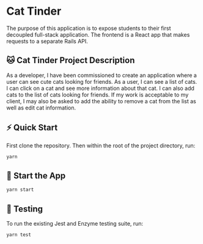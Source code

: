 # Cat Tinder
The purpose of this application is to expose students to their first decoupled full-stack application. The frontend is a React app that makes requests to a separate Rails API.

## 🐱 Cat Tinder Project Description
As a developer, I have been commissioned to create an application where a user can see cute cats looking for friends. As a user, I can see a list of cats. I can click on a cat and see more information about that cat. I can also add cats to the list of cats looking for friends. If my work is acceptable to my client, I may also be asked to add the ability to remove a cat from the list as well as edit cat information.

## ⚡️ Quick Start
First clone the repository. Then within the root of the project directory, run:

```bash
yarn
```

## 🏁 Start the App

```bash
yarn start
```

## 🚗 Testing
To run the existing Jest and Enzyme testing suite, run:

```bash
yarn test
```
